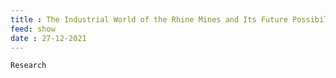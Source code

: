```yaml
---
title : The Industrial World of the Rhine Mines and Its Future Possibilities
feed: show
date : 27-12-2021
---
```


`Research`
